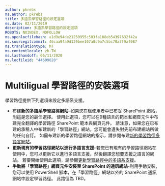 ```yaml
---
author: pkrebs
ms.author: pkrebs
title: 多語系學習路徑的設定選項
ms.date: 02/11/2019
description: 多語系學習路徑的設定選項
ROBOTS: NOINDEX, NOFOLLOW
ms.openlocfilehash: a1d9e94de21259955c503fa108eb54397632f42a
ms.sourcegitcommit: 46caa9fa9d129bee107a8c9a7c5bc70a7f9af087
ms.translationtype: MT
ms.contentlocale: zh-TW
ms.lasthandoff: 06/11/2020
ms.locfileid: "44699020"
---
```

# <a name="setup-options-for-multiligual-learning-pathways"></a>Multiligual 學習路徑的安裝選項
學習路徑提供下列選項來設定多語系支援。
- 布建**新的多語系學習路徑網站**–如果您在租使用者中已布妥 SharePoint 網站，則這是您的最佳選擇。 使用此選項，您可以在9種語言的範本和網頁元件中布建完全翻譯的學習路徑 SharePoint 範本與網頁元件。 請注意，如果您在已布建的承租人中布建新的「學習路徑」網站，您可能會遺失對先前布建網站所做的任何自訂。 如需布建新的學習路徑網站的指示，請參閱布建[新的學習路徑多語言網站](custom_provision_ml.md)。
- **更新現有的學習路徑網站以進行多語言支援**–若您已有現有的學習路徑網站在使用中，您可以更新它以進行多語言支援，然後翻譯您想要支援之語言的網站。 若要開始使用此選項，請參閱[更新學習路徑中的多語系支援](custom_update_ml.md)。 
- **手動將「學習路徑」網頁元件安裝至 SharePoint 的通訊網站**-利用手動安裝，您可以使用 PowerShell 腳本，在「學習路徑」網站以外的 SharePoint 通訊網站中設定學習路徑。 此路徑為 TBD。   

